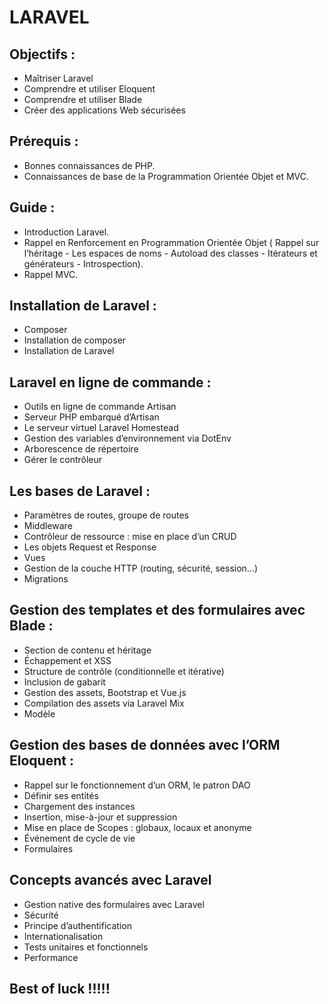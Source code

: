 # LARAVEL

## Objectifs :

- Maîtriser Laravel
- Comprendre et utiliser Eloquent
- Comprendre et utiliser Blade
- Créer des applications Web sécurisées

## Prérequis :

- Bonnes connaissances de PHP. 
- Connaissances de base de la Programmation Orientée Objet et MVC.

## Guide :
- Introduction Laravel.
- Rappel en Renforcement en Programmation Orientée Objet ( Rappel sur l’héritage - Les espaces de noms - Autoload des classes - Itérateurs et générateurs - Introspection).
- Rappel MVC.

## Installation de Laravel :
- Composer
- Installation de composer
- Installation de Laravel

## Laravel en ligne de commande :
- Outils en ligne de commande Artisan
- Serveur PHP embarqué d’Artisan
- Le serveur virtuel Laravel Homestead
- Gestion des variables d’environnement via DotEnv
- Arborescence de répertoire
- Gérer le contrôleur

## Les bases de Laravel :
- Paramètres de routes, groupe de routes
- Middleware
- Contrôleur de ressource : mise en place d’un CRUD
- Les objets Request et Response
- Vues
- Gestion de la couche HTTP (routing, sécurité, session…)	
- Migrations
## Gestion des templates et des formulaires avec Blade :
- Section de contenu et héritage
- Échappement et XSS
- Structure de contrôle (conditionnelle et itérative)
- Inclusion de gabarit
- Gestion des assets, Bootstrap et Vue.js
- Compilation des assets via Laravel Mix
- Modèle
## Gestion des bases de données avec l’ORM Eloquent :
- Rappel sur le fonctionnement d’un ORM, le patron DAO
- Définir ses entités
- Chargement des instances
- Insertion, mise-à-jour et suppression
- Mise en place de Scopes : globaux, locaux et anonyme
- Événement de cycle de vie
- Formulaires
## Concepts avancés avec Laravel
- Gestion native des formulaires avec Laravel
- Sécurité
- Principe d’authentification
- Internationalisation
- Tests unitaires et fonctionnels
- Performance

## Best of luck !!!!!
